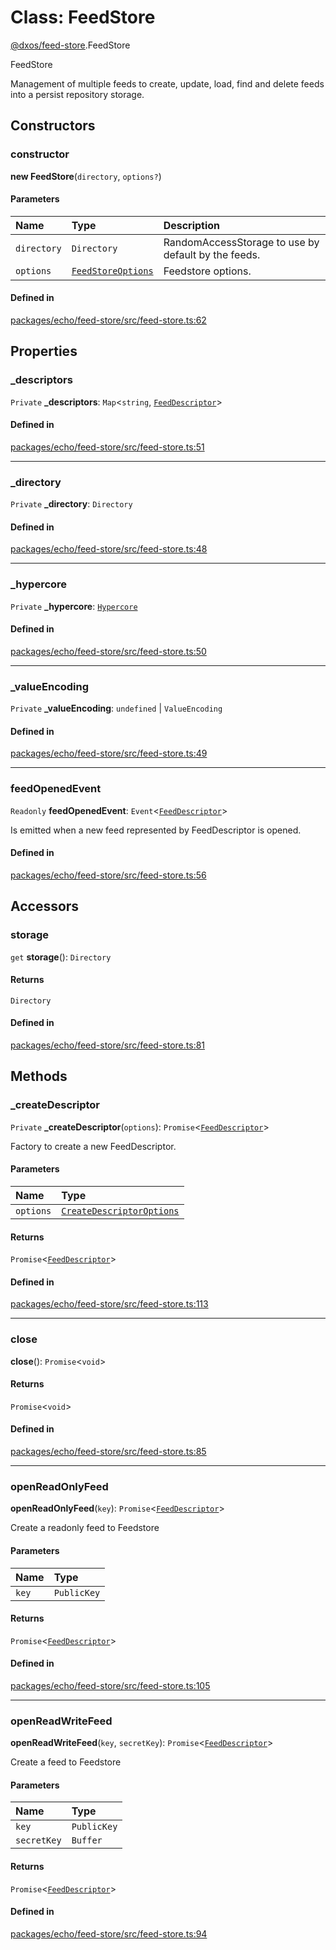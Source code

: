 # Class: FeedStore

[@dxos/feed-store](../modules/dxos_feed_store.md).FeedStore

FeedStore

Management of multiple feeds to create, update, load, find and delete feeds
into a persist repository storage.

## Constructors

### constructor

**new FeedStore**(`directory`, `options?`)

#### Parameters

| Name | Type | Description |
| :------ | :------ | :------ |
| `directory` | `Directory` | RandomAccessStorage to use by default by the feeds. |
| `options` | [`FeedStoreOptions`](../interfaces/dxos_feed_store.FeedStoreOptions.md) | Feedstore options. |

#### Defined in

[packages/echo/feed-store/src/feed-store.ts:62](https://github.com/dxos/dxos/blob/db8188dae/packages/echo/feed-store/src/feed-store.ts#L62)

## Properties

### \_descriptors

 `Private` **\_descriptors**: `Map`<`string`, [`FeedDescriptor`](dxos_feed_store.FeedDescriptor.md)\>

#### Defined in

[packages/echo/feed-store/src/feed-store.ts:51](https://github.com/dxos/dxos/blob/db8188dae/packages/echo/feed-store/src/feed-store.ts#L51)

___

### \_directory

 `Private` **\_directory**: `Directory`

#### Defined in

[packages/echo/feed-store/src/feed-store.ts:48](https://github.com/dxos/dxos/blob/db8188dae/packages/echo/feed-store/src/feed-store.ts#L48)

___

### \_hypercore

 `Private` **\_hypercore**: [`Hypercore`](../types/dxos_feed_store.Hypercore.md)

#### Defined in

[packages/echo/feed-store/src/feed-store.ts:50](https://github.com/dxos/dxos/blob/db8188dae/packages/echo/feed-store/src/feed-store.ts#L50)

___

### \_valueEncoding

 `Private` **\_valueEncoding**: `undefined` \| `ValueEncoding`

#### Defined in

[packages/echo/feed-store/src/feed-store.ts:49](https://github.com/dxos/dxos/blob/db8188dae/packages/echo/feed-store/src/feed-store.ts#L49)

___

### feedOpenedEvent

 `Readonly` **feedOpenedEvent**: `Event`<[`FeedDescriptor`](dxos_feed_store.FeedDescriptor.md)\>

Is emitted when a new feed represented by FeedDescriptor is opened.

#### Defined in

[packages/echo/feed-store/src/feed-store.ts:56](https://github.com/dxos/dxos/blob/db8188dae/packages/echo/feed-store/src/feed-store.ts#L56)

## Accessors

### storage

`get` **storage**(): `Directory`

#### Returns

`Directory`

#### Defined in

[packages/echo/feed-store/src/feed-store.ts:81](https://github.com/dxos/dxos/blob/db8188dae/packages/echo/feed-store/src/feed-store.ts#L81)

## Methods

### \_createDescriptor

`Private` **_createDescriptor**(`options`): `Promise`<[`FeedDescriptor`](dxos_feed_store.FeedDescriptor.md)\>

Factory to create a new FeedDescriptor.

#### Parameters

| Name | Type |
| :------ | :------ |
| `options` | [`CreateDescriptorOptions`](../interfaces/dxos_feed_store.CreateDescriptorOptions.md) |

#### Returns

`Promise`<[`FeedDescriptor`](dxos_feed_store.FeedDescriptor.md)\>

#### Defined in

[packages/echo/feed-store/src/feed-store.ts:113](https://github.com/dxos/dxos/blob/db8188dae/packages/echo/feed-store/src/feed-store.ts#L113)

___

### close

**close**(): `Promise`<`void`\>

#### Returns

`Promise`<`void`\>

#### Defined in

[packages/echo/feed-store/src/feed-store.ts:85](https://github.com/dxos/dxos/blob/db8188dae/packages/echo/feed-store/src/feed-store.ts#L85)

___

### openReadOnlyFeed

**openReadOnlyFeed**(`key`): `Promise`<[`FeedDescriptor`](dxos_feed_store.FeedDescriptor.md)\>

Create a readonly feed to Feedstore

#### Parameters

| Name | Type |
| :------ | :------ |
| `key` | `PublicKey` |

#### Returns

`Promise`<[`FeedDescriptor`](dxos_feed_store.FeedDescriptor.md)\>

#### Defined in

[packages/echo/feed-store/src/feed-store.ts:105](https://github.com/dxos/dxos/blob/db8188dae/packages/echo/feed-store/src/feed-store.ts#L105)

___

### openReadWriteFeed

**openReadWriteFeed**(`key`, `secretKey`): `Promise`<[`FeedDescriptor`](dxos_feed_store.FeedDescriptor.md)\>

Create a feed to Feedstore

#### Parameters

| Name | Type |
| :------ | :------ |
| `key` | `PublicKey` |
| `secretKey` | `Buffer` |

#### Returns

`Promise`<[`FeedDescriptor`](dxos_feed_store.FeedDescriptor.md)\>

#### Defined in

[packages/echo/feed-store/src/feed-store.ts:94](https://github.com/dxos/dxos/blob/db8188dae/packages/echo/feed-store/src/feed-store.ts#L94)
